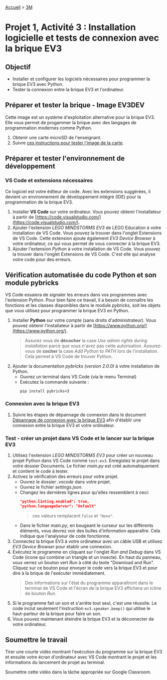 [Accueil](./index.md) > [3M](./acceuil3M.md#projet-1--inventaire-installation-et-tests-du-matériel-et-des-logiciels)

# Projet 1, Activité 3 : Installation logicielle et tests de connexion avec la brique EV3

## Objectif

- Installer et configurer les logiciels nécessaires pour programmer la brique EV3 avec Python.
- Tester la connexion entre la brique EV3 et l'ordinateur.

## Préparer et tester la brique - Image EV3DEV

Cette image est un système d'exploitation alternative pour la brique EV3. Elle vous permet de progammer la brique avec des langages de programmation modernes comme Python.

1. Obtenir une carte microSD de l'enseignant.
1. Suivre [ces instructions pour tester l'image de la carte](https://docs.google.com/document/d/12S0q2qnkA0hj6m2gmTn4qhQcznP-quQ0ol4m0WgKlv4/view).

## Préparer et tester l'environnement de développement

### VS Code et extensions nécessaires

Ce logiciel est votre éditeur de code. Avec les extensions suggérées, il devient un environnement de développement intégré (IDE) pour la programmation de la brique EV3.

1. Installer **VS Code** sur votre ordinateur. Vous pouvez obtenir l'installateur à partir de [https://code.visualstudio.com/](https://code.visualstudio.com/).
1. Ajouter l'extension _LEGO MINDSTORMS EV3_ de LEGO Education à votre installation de VS Code. Vous pouvez la trouver dans l'onglet Extensions de VS Code. Cette extension ajoute également _EV3 Device Browser_ à votre ordinateur, ce qui vous permet de vous connecter à la brique EV3.
1. Ajouter l'extension _Python_ à votre installation de VS Code. Vous pouvez la trouver dans l'onglet Extensions de VS Code. C'est elle qui analyse votre code pour des erreurs.

## Vérification automatisée du code Python et son module pybricks

VS Code essaiera de signaler les erreurs dans vos programmes avec l'extension Python. Pour bien faire ce travail, il a besoin de connaître les fonctions et les classes disponibles dans le module _pybricks_, soit les objets que vous utilisez pour programmer la brique EV3 en Python.

1. Installer **Python** sur votre compte (sans droits d'administrateur). Vous pouvez obtenir l'installateur à partir de [https://www.python.org/](https://www.python.org/).
   > Assurez vous de **décocher** la case _Use admin rights during installation_ parce que vous n'avez pas cette autorisation.
   > Assurez-vous de **cocher** la case _Add Python to PATH_ lors de l'installation. Cela permet à VS Code de trouver Python.
1. Ajouter la documentation _pybricks (version 2.0.0)_ à votre installation de Python.
   - Ouvrez un terminal dans VS Code (via le menu Terminal)
   - Exécutez la commande suivante :
     ```shell
     pip install pybricks<3
     ```

### Connexion avec la brique EV3

1. Suivre les étapes de dépannage de connexion dans le document [Dépannage de connexion avec la brique EV3](https://docs.google.com/document/d/1LnTJR6cIUQQlo0-1DnkuxlnX-Cyz_5t5xbr6X3uP4eE/view) afin d'établir une connexion entre la brique EV3 et votre ordinateur.

### Test - créer un projet dans VS Code et le lancer sur la brique EV3

1. Utilisez l'extension _LEGO MINDSTORMS EV3_ pour créer un nouveau projet Python dans VS Code nommé `test-ev3`. Enregistez le projet dans votre dossier Documents. Le fichier _main.py_ est créé automatiquement et contient le code à tester.
1. Activez la vérification des erreurs pour votre projet.
   - Ouvrez le dossier _.vscode_ dans votre projet.
   - Ouvrez le fichier _settings.json_.
   - Changez les dernières lignes pour qu'elles ressemblent à ceci:
     ```json
     "python.linting.enabled": true,
     "python.languageServer": "Default"
     ```
     > ces valeurs remplacent `false` et `"None"`.
   - Dans le fichier _main.py_, en bougeant le curseur sur les différents éléments, vous devrez voir des bulles d'information apparaître. Cela indique que l'analyseur de code fonctionne.
1. Connectez la brique EV3 à votre ordinateur avec un câble USB et utilisez _EV3 Device Browser_ pour établir une connexion.
1. Exécutez le programme en cliquant sur l'onglet _Run and Debug_ dans VS Code (icone qui combine un triangle et un insecte). En haut du panneau, vous verrez un bouton vert _Run_ à côté du texte "Download and Run". Cliquez sur ce bouton pour envoyer le code vers la brique EV3 et pour dire à la brique de l'exécuter immédiatement.
   > Des informations sur l'état du programme apparaîtront dans le terminal de VS Code et l'écran de la brique EV3 affichera un icône de bouton _Run_.
1. Si le programme fait un son et s'arrête tout seul, c'est une réussite. Le code inclut seulement l'instruction `ev3.speaker.beep()` qui utilise le haut-parleur de la brique pour faire un son.
1. Vous pouvez maintenant éteindre la brique EV3 et la déconnecter de votre ordinateur.


## Soumettre le travail

Tirer une courte vidéo montrant l'exécution du programme sur la brique EV3 et ensuite votre écran d'ordinateur avec VS Code montrant le projet et les informations du lancement de projet au terminal. 

Soumettre cette vidéo dans la tâche appropriée sur Google Classroom.
